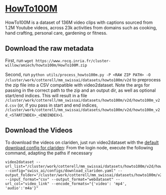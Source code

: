 # [HowTo100M](https://github.com/antoine77340/howto100m)
HowTo100M is a dataset of 136M video clips with captions sourced from 1.2M Youtube videos, across 23k activities from domains such as cooking, hand crafting, personal care, gardening or fitness.

## Download the raw metadata
First, run `wget https://www.rocq.inria.fr/cluster-willow/amiech/howto100m/HowTo100M.zip`

Second, run `python utils/process_howto100m.py -P <RAW ZIP PATH> -O /cluster/work/cotterell/mm_swissai/datasets/howto100m/v2d` to preprocess the zip file into a CSV compatible with video2dataset. Note the args for passing in the correct path to the zip and an output dir, as well as optional start/end indices.
This will result in a file `/cluster/work/cotterell/mm_swissai/datasets/howto100m/v2d/howto100m_v2d.csv` (or, if you pass in start and end indices, `/cluster/work/cotterell/mm_swissai/datasets/howto100m/v2d/howto100m_v2d_<STARTINDEX>_<ENDINDEX>`).

## Download the Videos
To download the videos on clariden, just run video2dataset with the [default download config for clariden](../configs/download_clariden.yaml): From the login node, execute the following command, adapting the paths if necessary

```
video2dataset --url_list="/cluster/work/cotterell/mm_swissai/datasets/howto100m/v2d/howto100m_v2d_0_5000.csv" --config="swiss_ai/configs/download_clariden.yaml" --output_folder="/cluster/work/cotterell/mm_swissai/datasets/howto100m/v2d" --input_format="csv" --output_format="webdataset" --url_col="video_link" --encode_formats="{'video': 'mp4', 'audio':'m4a'}"
```
